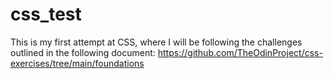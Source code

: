 # css_test

This is my first attempt at CSS, where I will be following the challenges outlined in the following document: 
https://github.com/TheOdinProject/css-exercises/tree/main/foundations
